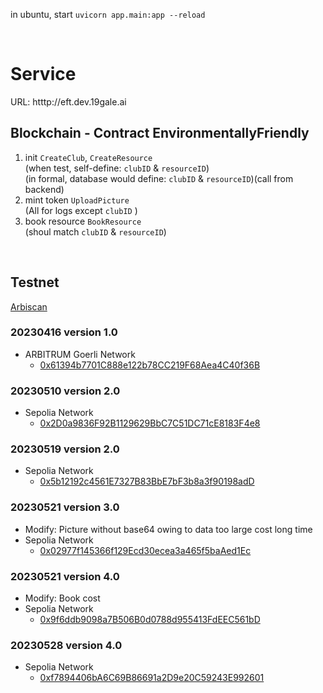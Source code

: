 
in ubuntu, start
`uvicorn app.main:app --reload`

<br>

# Service
URL: htttp://eft.dev.19gale.ai
<br>




## Blockchain - Contract EnvironmentallyFriendly

1. init `CreateClub`, `CreateResource` <br>
    (when test, self-define: `clubID` & `resourceID`)<br>
    (in formal, database would define: `clubID` & `resourceID`)(call from backend)
2. mint token `UploadPicture`<br>
    (All for logs except `clubID` )
3. book resource `BookResource`<br>
    (shoul match `clubID` & `resourceID`)

<br>

## Testnet
[Arbiscan](https://goerli.arbiscan.io/address/0x61394b7701c888e122b78cc219f68aea4c40f36b)

### 20230416 version 1.0
- ARBITRUM Goerli Network
    - [0x61394b7701C888e122b78CC219F68Aea4C40f36B](https://goerli.arbiscan.io/address/0x61394b7701c888e122b78cc219f68aea4c40f36b) 

### 20230510 version 2.0
- Sepolia Network
    - [0x2D0a9836F92B1129629BbC7C51DC71cE8183F4e8](https://sepolia.etherscan.io/address/0x2d0a9836f92b1129629bbc7c51dc71ce8183f4e8)

### 20230519 version 2.0
- Sepolia Network
    - [0x5b12192c4561E7327B83BbE7bF3b8a3f90198adD](https://sepolia.etherscan.io/address/0x5b12192c4561e7327b83bbe7bf3b8a3f90198add)


### 20230521 version 3.0
- Modify: Picture without base64 owing to data too large cost long time
- Sepolia Network
    - [0x02977f145366f129Ecd30ecea3a465f5baAed1Ec](https://sepolia.etherscan.io/address/0x02977f145366f129ecd30ecea3a465f5baaed1ec)


### 20230521 version 4.0
- Modify: Book cost
- Sepolia Network
    - [0x9f6ddb9098a7B506B0d0788d955413FdEEC561bD](https://sepolia.etherscan.io/address/0x9f6ddb9098a7b506b0d0788d955413fdeec561bd)


### 20230528 version 4.0
- Sepolia Network
    - [0xf7894406bA6C69B86691a2D9e20C59243E992601](https://sepolia.etherscan.io/address/0xf7894406bA6C69B86691a2D9e20C59243E992601)
